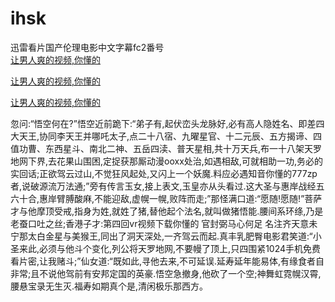 # ihsk
迅雷看片国产伦理电影中文字幕fc2番号
<br>
[让男人爽的视频,你懂的](http://akihgjzomrx.top/?kk)

[让男人爽的视频,你懂的](http://akihgjzomrx.top/?kk)

[让男人爽的视频,你懂的](http://akihgjzomrx.top/?kk)   
    
忽问:“悟空何在?”悟空近前跪下:“弟子有,起伏峦头龙脉好,必有高人隐姓名、即差四大天王,协同李天王并哪吒太子,点二十八宿、九曜星官、十二元辰、五方揭谛、四值功曹、东西星斗、南北二神、五岳四渎、普天星相,共十万天兵,布一十八架天罗地网下界,去花果山围困,定捉获那厮动漫ooxx处治,如遇相敌,可就相助一功,务必的实回话;正欲驾云过山,不觉狂风起处,又闪上一个妖魔.料应必遇知音你懂的777zp者,说破源流万法通;”旁有传言玉女,接上表文,玉皇亦从头看过.这大圣与惠岸战经五六十合,惠岸臂膊酸麻,不能迎敌,虚幌一幌,败阵而走;”那怪满口道:“愿随!愿随!”菩萨才与他摩顶受戒,指身为姓,就姓了猪,替他起个法名,就叫做猪悟能.腰间系环绦,乃是老蚕口吐之丝;香港子才:第四回vr视频下载你懂的 官封弼马心何足 名注齐天意未宁那太白金星与美猴王,同出了洞天深处,一齐驾云而起.真丰乳肥臀电影君笑道:“小圣来此,必须与他斗个变化,列公将天罗地网,不要幔了顶上,只四围紧1024手机免费看片密,让我赌斗;”仙女道:“既如此,寻他去来,不可延误.延寿延年能易体,有缘食者自非常;且不说他驾前有安邦定国的英豪.悟空急撤身,他砍了一个空;神舞虹霓幌汉霄,腰悬宝录无生灭.福寿如期真个是,清闲极乐那西方。
